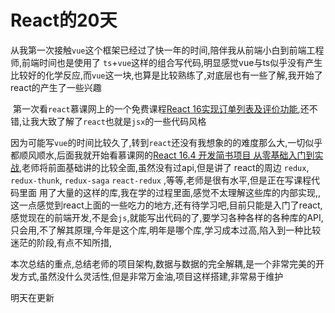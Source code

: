 # React的20天

​	从我第一次接触`vue`这个框架已经过了快一年的时间,陪伴我从前端小白到前端工程师,前端时间也是使用了	`ts`+`vue`这样的组合写代码,明显感觉vue与ts似乎没有产生比较好的化学反应,而`vue`这一块,也算是比较熟练了,对底层也有一些了解,我开始了react的产生了一些兴趣

​	第一次看`react`慕课网上的一个免费课程[React 16实现订单列表及评价功能](https://www.imooc.com/learn/1061),还不错,让我大致了解了`react`也就是`jsx`的一些代码风格

因为可能写`vue`的时间比较久了,转到`react`还没有我想象的的难度那么大,一切似乎都顺风顺水,后面我就开始看慕课网的[React 16.4 开发简书项目 从零基础入门到实战](https://coding.imooc.com/class/229.html),老师将前面基础讲的比较全面,虽然没有过api,但是讲了 react的周边 `redux`, `redux-thunk`, `redux-saga` `react-redux` ,等等,老师是很有水平,但是正在写课程代码里面 用了大量的这样的库,我在学的过程里面,感觉不太理解这些库的内部实现,,这一点感觉到react上面的一些吃力的地方,还有待学习吧,目前只能是入门了react,感觉现在的前端开发,不是会`js`,就能写出代码的了,要学习各种各样的各种库的API,只会用,不了解其原理,今年是这个库,明年是哪个库,学习成本过高,陷入到一种比较迷茫的阶段,有点不知所措,

本次总结的重点,总结老师的项目架构,数据与数据的完全解耦,是一个非常完美的开发方式,虽然没什么灵活性,但是非常万金油,项目这样搭建,非常易于维护



明天在更新